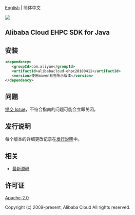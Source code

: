 [English](README.md) | 简体中文

![](https://aliyunsdk-pages.alicdn.com/icons/AlibabaCloud.svg)

## Alibaba Cloud EHPC SDK for Java

## 安装

```xml
<dependency>
   <groupId>com.aliyun</groupId>
   <artifactId>alibabacloud-ehpc20180412</artifactId>
   <version>使用maven标签所示版本</version>
</dependency>
```

## 问题

[提交 Issue](https://github.com/aliyun/alibabacloud-java-async-sdk/issues/new)，不符合指南的问题可能会立即关闭。

## 发行说明

每个版本的详细更改记录在[发行说明](./ChangeLog.txt)中。

## 相关

- [最新源码](https://github.com/aliyun/alibabacloud-async-java-sdk/)

## 许可证

[Apache-2.0](http://www.apache.org/licenses/LICENSE-2.0)

Copyright (c) 2009-present, Alibaba Cloud All rights reserved.
